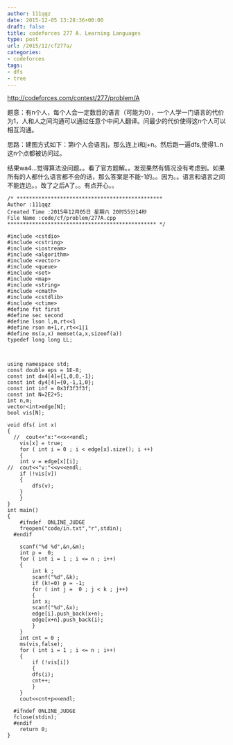 ```yaml
---
author: 111qqz
date: 2015-12-05 13:28:36+00:00
draft: false
title: codeforces 277 A. Learning Languages
type: post
url: /2015/12/cf277a/
categories:
- codeforces
tags:
- dfs
- tree
---
```


http://codeforces.com/contest/277/problem/A

题意：有n个人，每个人会一定数目的语言（可能为0），一个人学一门语言的代价为1，人和人之间沟通可以通过任意个中间人翻译。问最少的代价使得这n个人可以相互沟通。

思路：建图方式如下：第i个人会语言j，那么连上i和j+n。然后跑一遍dfs,使得1..n这n个点都被访问过。


结果wa4...觉得算法没问题。。看了官方题解。。发现果然有情况没有考虑到。如果所有的人都什么语言都不会的话，那么答案是不能-1的。。因为。。语言和语言之间不能连边。。改了之后A了。。有点开心。。

 

    
    /* ***********************************************
    Author :111qqz
    Created Time :2015年12月05日 星期六 20时55分14秒
    File Name :code/cf/problem/277A.cpp
    ************************************************ */
    
    #include <cstdio>
    #include <cstring>
    #include <iostream>
    #include <algorithm>
    #include <vector>
    #include <queue>
    #include <set>
    #include <map>
    #include <string>
    #include <cmath>
    #include <cstdlib>
    #include <ctime>
    #define fst first
    #define sec second
    #define lson l,m,rt<<1
    #define rson m+1,r,rt<<1|1
    #define ms(a,x) memset(a,x,sizeof(a))
    typedef long long LL;
    
    
    
    using namespace std;
    const double eps = 1E-8;
    const int dx4[4]={1,0,0,-1};
    const int dy4[4]={0,-1,1,0};
    const int inf = 0x3f3f3f3f;
    const int N=2E2+5;
    int n,m;
    vector<int>edge[N];
    bool vis[N];
    
    void dfs( int x)
    {
      //  cout<<"x:"<<x<<endl;
        vis[x] = true;
        for ( int i = 0 ; i < edge[x].size(); i ++)
        {
    	int v = edge[x][i];
    //	cout<<"v:"<<v<<endl;
    	if (!vis[v])
    	{
    	    dfs(v);
    	}
        }
    }
    int main()
    {
    	#ifndef  ONLINE_JUDGE 
    	freopen("code/in.txt","r",stdin);
      #endif
    	
    	scanf("%d %d",&n,&m);
    	int p =  0;
    	for ( int i = 1 ; i <= n ; i++)
    	{
    	    int k ;
    	    scanf("%d",&k);
    	    if (k!=0) p = -1;
    	    for ( int j =  0 ; j < k ; j++)
    	    {
    		int x;
    		scanf("%d",&x);
    		edge[i].push_back(x+n);
    		edge[x+n].push_back(i);
    	    }
    	}
    	int cnt = 0 ;
    	ms(vis,false);
    	for ( int i = 1 ; i <= n ; i++)
    	{
    	    if (!vis[i])
    	    {
    		dfs(i);
    		cnt++;
    	    }
    	}
    	cout<<cnt+p<<endl;
    
      #ifndef ONLINE_JUDGE  
      fclose(stdin);
      #endif
        return 0;
    }
    



